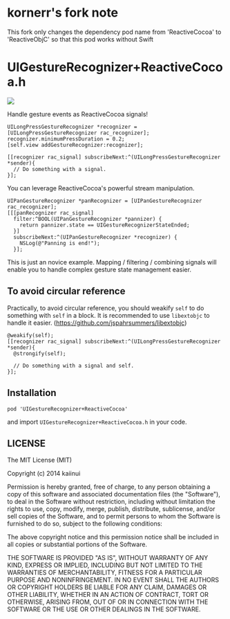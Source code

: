 kornerr's fork note
===================================
This fork only changes the dependency pod name from 'ReactiveCocoa' to 'ReactiveObjC' so that this pod works without Swift

UIGestureRecognizer+ReactiveCocoa.h
===================================

![](http://img.shields.io/cocoapods/v/UIGestureRecognizer+ReactiveCocoa.svg?style=flat)

Handle gesture events as ReactiveCocoa signals!

```objc
UILongPressGestureRecognizer *recognizer = [UILongPressGestureRecognizer rac_recognizer];
recognizer.minimumPressDuration = 0.2;
[self.view addGestureRecognizer:recognizer];

[[recognizer rac_signal] subscribeNext:^(UILongPressGestureRecognizer *sender){
  // Do something with a signal.
}];
```

You can leverage ReactiveCocoa's powerful stream manipulation.

```objc
UIPanGestureRecognizer *panRecognizer = [UIPanGestureRecognizer rac_recognizer];
[[[panRecognizer rac_signal]
  filter:^BOOL(UIPanGestureRecognizer *pannizer) {
    return pannizer.state == UIGestureRecognizerStateEnded;
  }]
  subscribeNext:^(UIPanGestureRecognizer *recognizer) {
    NSLog(@"Panning is end!");
  }];
```

This is just an novice example. 
Mapping / filtering / combining signals will enable you to handle complex gesture state management easier.

To avoid circular reference
---

Practically, to avoid circular reference, you should weakify `self` to do something with `self` in a block. It is recommended to use `libextobjc` to handle it easier. (https://github.com/jspahrsummers/libextobjc)

```objc
@weakify(self);
[[recognizer rac_signal] subscribeNext:^(UILongPressGestureRecognizer *sender){
  @strongify(self);
  
  // Do something with a signal and self.
}];
```

Installation
---

`pod 'UIGestureRecognizer+ReactiveCocoa'`

and import `UIGestureRecognizer+ReactiveCocoa.h` in your code.

LICENSE
---

The MIT License (MIT)

Copyright (c) 2014 kaiinui

Permission is hereby granted, free of charge, to any person obtaining a copy
of this software and associated documentation files (the "Software"), to deal
in the Software without restriction, including without limitation the rights
to use, copy, modify, merge, publish, distribute, sublicense, and/or sell
copies of the Software, and to permit persons to whom the Software is
furnished to do so, subject to the following conditions:

The above copyright notice and this permission notice shall be included in all
copies or substantial portions of the Software.

THE SOFTWARE IS PROVIDED "AS IS", WITHOUT WARRANTY OF ANY KIND, EXPRESS OR
IMPLIED, INCLUDING BUT NOT LIMITED TO THE WARRANTIES OF MERCHANTABILITY,
FITNESS FOR A PARTICULAR PURPOSE AND NONINFRINGEMENT. IN NO EVENT SHALL THE
AUTHORS OR COPYRIGHT HOLDERS BE LIABLE FOR ANY CLAIM, DAMAGES OR OTHER
LIABILITY, WHETHER IN AN ACTION OF CONTRACT, TORT OR OTHERWISE, ARISING FROM,
OUT OF OR IN CONNECTION WITH THE SOFTWARE OR THE USE OR OTHER DEALINGS IN THE
SOFTWARE.
